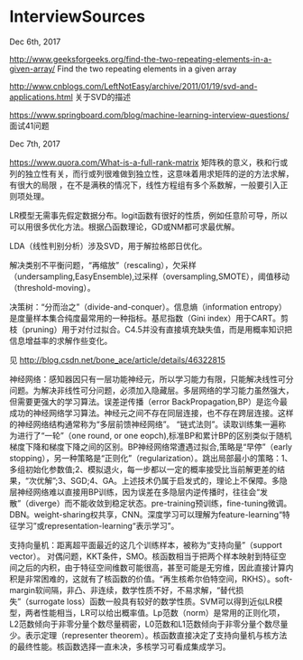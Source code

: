 # InterviewSources

 Dec 6th, 2017

 http://www.geeksforgeeks.org/find-the-two-repeating-elements-in-a-given-array/ Find the two repeating elements in a given array

http://www.cnblogs.com/LeftNotEasy/archive/2011/01/19/svd-and-applications.html  关于SVD的描述

https://www.springboard.com/blog/machine-learning-interview-questions/ 面试41问题

Dec 7th, 2017

https://www.quora.com/What-is-a-full-rank-matrix  矩阵秩的意义，秩和行或列的独立性有关，而行或列很难做到独立性，这意味着用求矩阵的逆的方法求解，有很大的局限
，在不是满秩的情况下，线性方程组有多个系数解，一般要引入正则项处理。

LR模型无需事先假定数据分布。logit函数有很好的性质，例如任意阶可导，所以可以用很多优化方法。根据凸函数理论，GD或NM都可求最优解。

LDA（线性判别分析）涉及SVD，用于解拉格郎日优化。

解决类别不平衡问题，“再缩放”（rescaling），欠采样（undersampling,EasyEnsemble),过采样（oversampling,SMOTE），阈值移动（threshold-moving）。

决策树：“分而治之”（divide-and-conquer）。信息熵（information entropy）是度量样本集合纯度最常用的一种指标。基尼指数（Gini index）用于CART。剪枝（pruning）用于对付过拟合。C4.5并没有直接填充缺失值，而是用概率知识把信息增益率的求解作些变化。

见 http://blog.csdn.net/bone_ace/article/details/46322815

神经网络：感知器因只有一层功能神经元，所以学习能力有限，只能解决线性可分问题。为解决非线性可分问题，必须加入隐藏层。多层网络的学习能力虽然强大，但需要更强大的学习算法。误差逆传播（error BackPropagation,BP）是迄今最成功的神经网络学习算法。神经元之间不存在同层连接，也不存在跨层连接。这样的神经网络结构通常称为“多层前馈神经网络”。 “链式法则”。读取训练集一遍称为进行了“一轮”（one round, or one eopch),标准BP和累计BP的区别类似于随机梯度下降和梯度下降之间的区别。BP神经网络常遭遇过拟合,策略是“早停”（early stopping），另一种策略是“正则化”（regularization）。跳出局部最小的策略：1、多组初始化参数值;2、模拟退火，每一步都以一定的概率接受比当前解更差的结果，“次优解”;3、SGD;4、GA。上述技术仍属于启发式的，理论上不保障。多隐层神经网络难以直接用BP训练，因为误差在多隐层内逆传播时，往往会“发散”（diverge）而不能收敛到稳定状态。pre-training预训练，fine-tuning微调。DBN。weight-sharing权共享，CNN。深度学习可以理解为feature-learning“特征学习”或representation-learning“表示学习”。


支持向量机：距离超平面最近的这几个训练样本，被称为“支持向量”（support vector）。
对偶问题，KKT条件，SMO。核函数相当于把两个样本映射到特征空间之后的内积，由于特征空间维数可能很高，甚至可能是无穷维，因此直接计算内积是非常困难的，这就有了核函数的价值。“再生核希尔伯特空间，RKHS）。soft-margin软间隔，非凸、非连续，数学性质不好，不易求解，“替代损失”（surrogate loss）函数一般具有较好的数学性质。SVM可以得到近似LR模型，两者性能相当，LR可以给出概率值。Lp范数（norm）是常用的正则化项，L2范数倾向于非零分量个数尽量稠密，L0范数和L1范数倾向于非零分量个数尽量少。表示定理（representer theorem）。核函数直接决定了支持向量机与核方法的最终性能。核函数选择一直未决，多核学习可看成集成学习。
